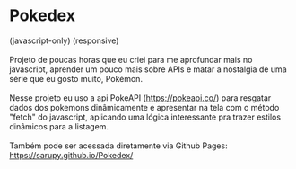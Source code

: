 # Pokedex
(javascript-only) (responsive)
<br> <br>
Projeto de poucas horas que eu criei para me aprofundar mais no javascript, aprender um pouco mais sobre APIs e matar a nostalgia de uma série que eu gosto muito, Pokémon. 
<br> <br>
Nesse projeto eu uso a api PokeAPI (https://pokeapi.co/) para resgatar dados dos pokemons dinâmicamente e apresentar na tela com o método "fetch" do javascript, aplicando uma lógica interessante pra trazer estilos dinâmicos para a listagem.
<br><br>
Também pode ser acessada diretamente via Github Pages: https://sarupy.github.io/Pokedex/
